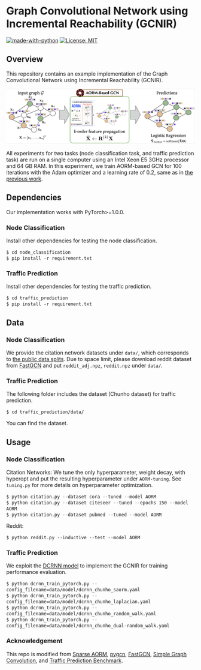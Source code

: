 # Graph Convolutional Network using Incremental Reachability (GCNIR)

[![made-with-python](https://img.shields.io/badge/Made%20with-Python-red.svg)](#python)
[![License: MIT](https://img.shields.io/badge/License-MIT-yellow.svg)](https://opensource.org/licenses/MIT) 


## Overview
This repository contains an example implementation of the Graph Convolutional Network using Incremental Reachability (GCNIR).

![](./gcnir.png)

All experiments for two tasks (node classification task, and traffic prediction task) are run on a single computer using an Intel Xeon E5 3GHz processor and 64 GB RAM.
In this experiment, we train AORM-based GCN for 100 iterations with the Adam optimizer and a learning rate of 0.2, same as in [the previous work](https://github.com/pulkit1joshi/SGC).

## Dependencies
Our implementation works with PyTorch>=1.0.0.  

### Node Classification

Install other dependencies for testing the node classification.

```
$ cd node_classification
$ pip install -r requirement.txt
```

### Traffic Prediction

Install other dependencies for testing the traffic prediction.

```
$ cd traffic_prediction
$ pip install -r requirement.txt
```

## Data 
### Node Classification
We provide the citation network datasets under `data/`, which corresponds to [the public data splits](https://github.com/tkipf/gcn/tree/master/gcn/data).
Due to space limit, please download reddit dataset from [FastGCN](https://github.com/matenure/FastGCN/issues/9) and put `reddit_adj.npz`, `reddit.npz` under `data/`.

### Traffic Prediction
The following folder includes the dataset (Chunho dataset) for traffic prediction.
```
$ cd traffic_prediction/data/
```
You can find the dataset.

## Usage

### Node Classification

Citation Networks: We tune the only hyperparameter, weight decay, with hyperopt and put the resulting hyperparameter under `AORM-tuning`. 
See `tuning.py` for more details on hyperparameter optimization.

```
$ python citation.py --dataset cora --tuned --model AORM
$ python citation.py --dataset citeseer --tuned --epochs 150 --model AORM
$ python citation.py --dataset pubmed --tuned --model AORM
```

Reddit:
```
$ python reddit.py --inductive --test --model AORM
```

### Traffic Prediction

We exploit the [DCRNN model](https://github.com/tsinghua-fib-lab/Traffic-Benchmark/tree/master/methods/DCRNN) to implement the GCNIR for training performance evaluation.

```
$ python dcrnn_train_pytorch.py --config_filename=data/model/dcrnn_chunho_saorm.yaml
$ python dcrnn_train_pytorch.py --config_filename=data/model/dcrnn_chunho_laplacian.yaml
$ python dcrnn_train_pytorch.py --config_filename=data/model/dcrnn_chunho_random_walk.yaml
$ python dcrnn_train_pytorch.py --config_filename=data/model/dcrnn_chunho_dual-random_walk.yaml
```

### Acknowledgement
This repo is modified from [Sparse AORM](https://github.com/sungsoo/Sparse-AORM), [pygcn](https://github.com/tkipf/pygcn), [FastGCN](https://github.com/matenure/FastGCN), [Simple Graph Convolution](https://github.com/pulkit1joshi/SGC), and [Traffic Prediction Benchmark](https://github.com/tsinghua-fib-lab/Traffic-Benchmark).
